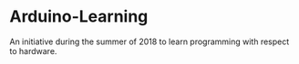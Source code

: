 # Arduino-Learning
An initiative during the summer of 2018 to learn programming with respect to hardware. 
